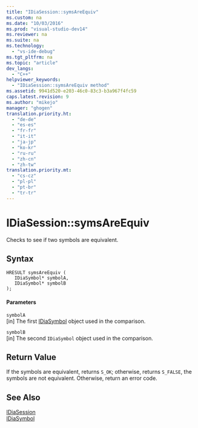 ```yaml
---
title: "IDiaSession::symsAreEquiv"
ms.custom: na
ms.date: "10/03/2016"
ms.prod: "visual-studio-dev14"
ms.reviewer: na
ms.suite: na
ms.technology: 
  - "vs-ide-debug"
ms.tgt_pltfrm: na
ms.topic: "article"
dev_langs: 
  - "C++"
helpviewer_keywords: 
  - "IDiaSession::symsAreEquiv method"
ms.assetid: 9941d520-e203-46c0-83c3-b3a967f4fc59
caps.latest.revision: 9
ms.author: "mikejo"
manager: "ghogen"
translation.priority.ht: 
  - "de-de"
  - "es-es"
  - "fr-fr"
  - "it-it"
  - "ja-jp"
  - "ko-kr"
  - "ru-ru"
  - "zh-cn"
  - "zh-tw"
translation.priority.mt: 
  - "cs-cz"
  - "pl-pl"
  - "pt-br"
  - "tr-tr"
---
```

# IDiaSession::symsAreEquiv
Checks to see if two symbols are equivalent.  
  
## Syntax  
  
```cpp#  
HRESULT symsAreEquiv (   
   IDiaSymbol* symbolA,  
   IDiaSymbol* symbolB  
);  
```  
  
#### Parameters  
 `symbolA`  
 [in] The first [IDiaSymbol](../debugger/idiasymbol.md) object used in the comparison.  
  
 `symbolB`  
 [in] The second `IDiaSymbol` object used in the comparison.  
  
## Return Value  
 If the symbols are equivalent, returns `S_OK`; otherwise, returns `S_FALSE`, the symbols are not equivalent. Otherwise, return an error code.  
  
## See Also  
 [IDiaSession](../debugger/idiasession.md)   
 [IDiaSymbol](../debugger/idiasymbol.md)